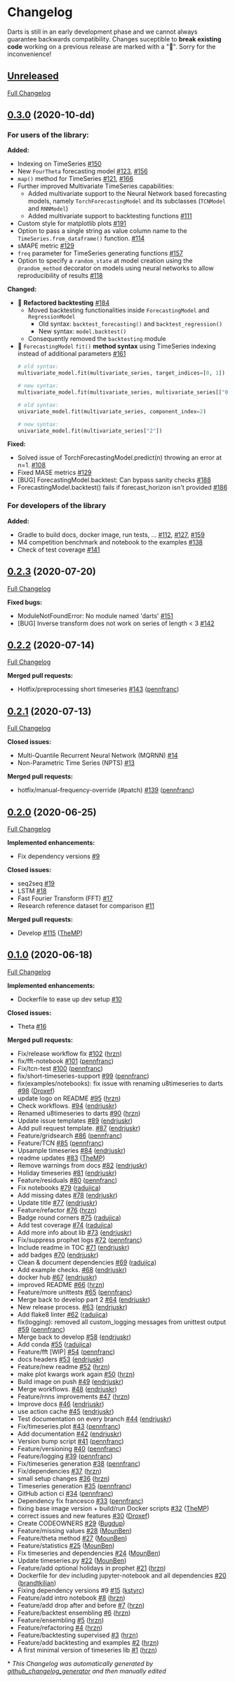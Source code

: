 # Changelog

Darts is still in an early development phase and we cannot always guarantee backwards compatibility. Changes suceptible to **break existing code** working on a previous release are marked with a "&#x1F534;". Sorry for the inconvenience!

## [Unreleased](https://github.com/unit8co/darts/tree/develop)

[Full Changelog](https://github.com/unit8co/darts/compare/0.3.0...develop)

## [0.3.0](https://github.com/unit8co/darts/tree/0.3.0) (2020-10-dd)

### For users of the library:
**Added:**

- Indexing on TimeSeries [\#150](https://github.com/unit8co/darts/pull/150)
- New `FourTheta` forecasting model [\#123](https://github.com/unit8co/darts/pull/123), [\#156](https://github.com/unit8co/darts/pull/156)
- `map()` method for TimeSeries [\#121](https://github.com/unit8co/darts/issues/121), [\#166](https://github.com/unit8co/darts/pull/166)
- Further improved Multivariate TimeSeries capabilities:
  - Added multivariate support to the Neural Network based forecasting models, namely `TorchForecastingModel` and its subclasses (`TCNModel` and `RNNModel`)
  - Added multivariate support to backtesting functions [\#111](https://github.com/unit8co/darts/pull/111)
- Custom style for matplotlib plots [\#191](https://github.com/unit8co/darts/pull/191)
- Option to pass a single string as value column name to the `TimeSeries.from_dataframe()` function. [\#114](https://github.com/unit8co/darts/pull/114)
- sMAPE metric [\#129](https://github.com/unit8co/darts/pull/129)
- `freq` parameter for TimeSeries generating functions [\#157](https://github.com/unit8co/darts/pull/157)
- Option to specify a `random_state` at model creation using the `@random_method` decorator on models using neural networks to allow reproducibility of results [\#118](https://github.com/unit8co/darts/pull/118)

**Changed:**

- &#x1F534; **Refactored backtesting** [\#184](https://github.com/unit8co/darts/pull/184)
  - Moved backtesting functionalities inside `ForecastingModel` and `RegressionModel`
    - Old syntax: `backtest_forecasting()` and `backtest_regression()`
    - New syntax: `model.backtest()`
  - Consequently removed the `backtesting` module
- &#x1F534; `ForecastingModel` `fit()` **method syntax** using TimeSeries indexing instead of additional parameters [\#161](https://github.com/unit8co/darts/pull/161)
  ```python
  # old syntax:
  multivariate_model.fit(multivariate_series, target_indices=[0, 1])

  # new syntax:
  multivariate_model.fit(multivariate_series, multivariate_series[["0", "1"]])

  # old syntax:
  univariate_model.fit(multivariate_series, component_index=2)

  # new syntax:
  univariate_model.fit(multivariate_series["2"])
  ```

**Fixed:**
- Solved issue of TorchForecastingModel.predict(n) throwing an error at n=1. [\#108](https://github.com/unit8co/darts/pull/108)
- Fixed MASE metrics [\#129](https://github.com/unit8co/darts/pull/129)
- \[BUG\] ForecastingModel.backtest: Can bypass sanity checks [\#188](https://github.com/unit8co/darts/issues/188)
- ForecastingModel.backtest\(\) fails if forecast\_horizon isn't provided [\#186](https://github.com/unit8co/darts/issues/186)

### For developers of the library

**Added:**
- Gradle to build docs, docker image, run tests, … [\#112](https://github.com/unit8co/darts/pull/112), [\#127](https://github.com/unit8co/darts/pull/127), [\#159](https://github.com/unit8co/darts/pull/159)
- M4 competition benchmark and notebook to the examples [\#138](https://github.com/unit8co/darts/pull/138)
- Check of test coverage [\#141](https://github.com/unit8co/darts/pull/141)

## [0.2.3](https://github.com/unit8co/darts/tree/0.2.3) (2020-07-20)

[Full Changelog](https://github.com/unit8co/darts/compare/0.2.2...0.2.3)

**Fixed bugs:**

- ModuleNotFoundError: No module named 'darts' [\#151](https://github.com/unit8co/darts/issues/151)
- \[BUG\] Inverse transform does not work on series of length \< 3 [\#142](https://github.com/unit8co/darts/issues/142)

## [0.2.2](https://github.com/unit8co/darts/tree/0.2.2) (2020-07-14)

[Full Changelog](https://github.com/unit8co/darts/compare/0.2.1...0.2.2)

**Merged pull requests:**

- Hotfix/preprocessing short timeseries [\#143](https://github.com/unit8co/darts/pull/143) ([pennfranc](https://github.com/pennfranc))

## [0.2.1](https://github.com/unit8co/darts/tree/0.2.1) (2020-07-13)

[Full Changelog](https://github.com/unit8co/darts/compare/0.2.0...0.2.1)

**Closed issues:**

- Multi-Quantile Recurrent Neural Network \(MQRNN\) [\#14](https://github.com/unit8co/darts/issues/14)
- Non-Parametric Time Series \(NPTS\) [\#13](https://github.com/unit8co/darts/issues/13)

**Merged pull requests:**

- hotfix/manual-frequency-override \(\#patch\) [\#139](https://github.com/unit8co/darts/pull/139) ([pennfranc](https://github.com/pennfranc))

## [0.2.0](https://github.com/unit8co/darts/tree/0.2.0) (2020-06-25)

[Full Changelog](https://github.com/unit8co/darts/compare/0.1.0...0.2.0)

**Implemented enhancements:**

- Fix dependency versions [\#9](https://github.com/unit8co/darts/issues/9)

**Closed issues:**

- seq2seq [\#19](https://github.com/unit8co/darts/issues/19)
- LSTM [\#18](https://github.com/unit8co/darts/issues/18)
- Fast Fourier Transform \(FFT\) [\#17](https://github.com/unit8co/darts/issues/17)
- Research reference dataset for comparison [\#11](https://github.com/unit8co/darts/issues/11)

**Merged pull requests:**

- Develop [\#115](https://github.com/unit8co/darts/pull/115) ([TheMP](https://github.com/TheMP))

## [0.1.0](https://github.com/unit8co/darts/tree/0.1.0) (2020-06-18)

[Full Changelog](https://github.com/unit8co/darts/compare/f618c4536bf7ed6e3b6a2239fbca4e3089736426...0.1.0)

**Implemented enhancements:**

- Dockerfile to ease up dev setup [\#10](https://github.com/unit8co/darts/issues/10)

**Closed issues:**

- Theta [\#16](https://github.com/unit8co/darts/issues/16)

**Merged pull requests:**

- Fix/release workflow fix [\#102](https://github.com/unit8co/darts/pull/102) ([hrzn](https://github.com/hrzn))
- fix/fft-notebook [\#101](https://github.com/unit8co/darts/pull/101) ([pennfranc](https://github.com/pennfranc))
- Fix/tcn-test [\#100](https://github.com/unit8co/darts/pull/100) ([pennfranc](https://github.com/pennfranc))
- fix/short-timeseries-support [\#99](https://github.com/unit8co/darts/pull/99) ([pennfranc](https://github.com/pennfranc))
- fix\(examples/notebooks\): fix issue with renaming u8timeseries to darts [\#98](https://github.com/unit8co/darts/pull/98) ([Droxef](https://github.com/Droxef))
- update logo on README [\#95](https://github.com/unit8co/darts/pull/95) ([hrzn](https://github.com/hrzn))
- Check workflows. [\#94](https://github.com/unit8co/darts/pull/94) ([endrjuskr](https://github.com/endrjuskr))
- Renamed u8timeseries to darts [\#90](https://github.com/unit8co/darts/pull/90) ([hrzn](https://github.com/hrzn))
- Update issue templates [\#89](https://github.com/unit8co/darts/pull/89) ([endrjuskr](https://github.com/endrjuskr))
- Add pull request template. [\#87](https://github.com/unit8co/darts/pull/87) ([endrjuskr](https://github.com/endrjuskr))
- Feature/gridsearch [\#86](https://github.com/unit8co/darts/pull/86) ([pennfranc](https://github.com/pennfranc))
- Feature/TCN [\#85](https://github.com/unit8co/darts/pull/85) ([pennfranc](https://github.com/pennfranc))
- Upsample timeseries [\#84](https://github.com/unit8co/darts/pull/84) ([endrjuskr](https://github.com/endrjuskr))
- readme updates [\#83](https://github.com/unit8co/darts/pull/83) ([TheMP](https://github.com/TheMP))
- Remove warnings from docs [\#82](https://github.com/unit8co/darts/pull/82) ([endrjuskr](https://github.com/endrjuskr))
- Holiday timeseries [\#81](https://github.com/unit8co/darts/pull/81) ([endrjuskr](https://github.com/endrjuskr))
- Feature/residuals [\#80](https://github.com/unit8co/darts/pull/80) ([pennfranc](https://github.com/pennfranc))
- Fix notebooks [\#79](https://github.com/unit8co/darts/pull/79) ([radujica](https://github.com/radujica))
- Add missing dates [\#78](https://github.com/unit8co/darts/pull/78) ([endrjuskr](https://github.com/endrjuskr))
- Update title [\#77](https://github.com/unit8co/darts/pull/77) ([endrjuskr](https://github.com/endrjuskr))
- Feature/refactor [\#76](https://github.com/unit8co/darts/pull/76) ([hrzn](https://github.com/hrzn))
- Badge round corners [\#75](https://github.com/unit8co/darts/pull/75) ([radujica](https://github.com/radujica))
- Add test coverage [\#74](https://github.com/unit8co/darts/pull/74) ([radujica](https://github.com/radujica))
- Add more info about lib [\#73](https://github.com/unit8co/darts/pull/73) ([endrjuskr](https://github.com/endrjuskr))
- Fix/suppress prophet logs [\#72](https://github.com/unit8co/darts/pull/72) ([pennfranc](https://github.com/pennfranc))
- Include readme in TOC [\#71](https://github.com/unit8co/darts/pull/71) ([endrjuskr](https://github.com/endrjuskr))
- add badges [\#70](https://github.com/unit8co/darts/pull/70) ([endrjuskr](https://github.com/endrjuskr))
- Clean & document dependencies [\#69](https://github.com/unit8co/darts/pull/69) ([radujica](https://github.com/radujica))
- Add example checks. [\#68](https://github.com/unit8co/darts/pull/68) ([endrjuskr](https://github.com/endrjuskr))
- docker hub [\#67](https://github.com/unit8co/darts/pull/67) ([endrjuskr](https://github.com/endrjuskr))
- improved README [\#66](https://github.com/unit8co/darts/pull/66) ([hrzn](https://github.com/hrzn))
- Feature/more unittests [\#65](https://github.com/unit8co/darts/pull/65) ([pennfranc](https://github.com/pennfranc))
- Merge back to develop part 2 [\#64](https://github.com/unit8co/darts/pull/64) ([endrjuskr](https://github.com/endrjuskr))
- New release process. [\#63](https://github.com/unit8co/darts/pull/63) ([endrjuskr](https://github.com/endrjuskr))
- Add flake8 linter [\#62](https://github.com/unit8co/darts/pull/62) ([radujica](https://github.com/radujica))
- fix\(logging\): removed all custom\_logging messages from unittest output [\#59](https://github.com/unit8co/darts/pull/59) ([pennfranc](https://github.com/pennfranc))
- Merge back to develop [\#58](https://github.com/unit8co/darts/pull/58) ([endrjuskr](https://github.com/endrjuskr))
- Add conda [\#55](https://github.com/unit8co/darts/pull/55) ([radujica](https://github.com/radujica))
- Feature/fft \[WIP\] [\#54](https://github.com/unit8co/darts/pull/54) ([pennfranc](https://github.com/pennfranc))
- docs headers [\#53](https://github.com/unit8co/darts/pull/53) ([endrjuskr](https://github.com/endrjuskr))
- Feature/new readme [\#52](https://github.com/unit8co/darts/pull/52) ([hrzn](https://github.com/hrzn))
- make plot kwargs work again [\#50](https://github.com/unit8co/darts/pull/50) ([hrzn](https://github.com/hrzn))
- Build image on push [\#49](https://github.com/unit8co/darts/pull/49) ([endrjuskr](https://github.com/endrjuskr))
- Merge workflows. [\#48](https://github.com/unit8co/darts/pull/48) ([endrjuskr](https://github.com/endrjuskr))
- Feature/rnns improvements [\#47](https://github.com/unit8co/darts/pull/47) ([hrzn](https://github.com/hrzn))
- Improve docs [\#46](https://github.com/unit8co/darts/pull/46) ([endrjuskr](https://github.com/endrjuskr))
- use action cache [\#45](https://github.com/unit8co/darts/pull/45) ([endrjuskr](https://github.com/endrjuskr))
- Test documentation on every branch [\#44](https://github.com/unit8co/darts/pull/44) ([endrjuskr](https://github.com/endrjuskr))
- Fix/timeseries.plot [\#43](https://github.com/unit8co/darts/pull/43) ([pennfranc](https://github.com/pennfranc))
- Add documentation [\#42](https://github.com/unit8co/darts/pull/42) ([endrjuskr](https://github.com/endrjuskr))
- Version bump script [\#41](https://github.com/unit8co/darts/pull/41) ([pennfranc](https://github.com/pennfranc))
- Feature/versioning [\#40](https://github.com/unit8co/darts/pull/40) ([pennfranc](https://github.com/pennfranc))
- Feature/logging [\#39](https://github.com/unit8co/darts/pull/39) ([pennfranc](https://github.com/pennfranc))
- Fix/timeseries generation [\#38](https://github.com/unit8co/darts/pull/38) ([pennfranc](https://github.com/pennfranc))
- Fix/dependencies [\#37](https://github.com/unit8co/darts/pull/37) ([hrzn](https://github.com/hrzn))
- small setup changes [\#36](https://github.com/unit8co/darts/pull/36) ([hrzn](https://github.com/hrzn))
- Timeseries generation [\#35](https://github.com/unit8co/darts/pull/35) ([pennfranc](https://github.com/pennfranc))
- GitHub action ci [\#34](https://github.com/unit8co/darts/pull/34) ([pennfranc](https://github.com/pennfranc))
- Dependency fix francesco [\#33](https://github.com/unit8co/darts/pull/33) ([pennfranc](https://github.com/pennfranc))
- fixing base image version + build/run Docker scripts [\#32](https://github.com/unit8co/darts/pull/32) ([TheMP](https://github.com/TheMP))
- correct issues and new features [\#30](https://github.com/unit8co/darts/pull/30) ([Droxef](https://github.com/Droxef))
- Create CODEOWNERS [\#29](https://github.com/unit8co/darts/pull/29) ([Bugdup](https://github.com/Bugdup))
- Feature/missing values [\#28](https://github.com/unit8co/darts/pull/28) ([MounBen](https://github.com/MounBen))
- Feature/theta method [\#27](https://github.com/unit8co/darts/pull/27) ([MounBen](https://github.com/MounBen))
- Feature/statistics [\#25](https://github.com/unit8co/darts/pull/25) ([MounBen](https://github.com/MounBen))
- Fix timeseries and dependencies [\#24](https://github.com/unit8co/darts/pull/24) ([MounBen](https://github.com/MounBen))
- Update timeseries.py [\#22](https://github.com/unit8co/darts/pull/22) ([MounBen](https://github.com/MounBen))
- Feature/add optional holidays in prophet [\#21](https://github.com/unit8co/darts/pull/21) ([hrzn](https://github.com/hrzn))
- Dockerfile for dev including jupyter-notebook and all dependencies [\#20](https://github.com/unit8co/darts/pull/20) ([brandtkilian](https://github.com/brandtkilian))
- Fixing dependency versions \#9 [\#15](https://github.com/unit8co/darts/pull/15) ([kstyrc](https://github.com/kstyrc))
- Feature/add intro notebook [\#8](https://github.com/unit8co/darts/pull/8) ([hrzn](https://github.com/hrzn))
- Feature/add drop after and before [\#7](https://github.com/unit8co/darts/pull/7) ([hrzn](https://github.com/hrzn))
- Feature/backtest ensembling [\#6](https://github.com/unit8co/darts/pull/6) ([hrzn](https://github.com/hrzn))
- Feature/ensembling [\#5](https://github.com/unit8co/darts/pull/5) ([hrzn](https://github.com/hrzn))
- Feature/refactoring [\#4](https://github.com/unit8co/darts/pull/4) ([hrzn](https://github.com/hrzn))
- Feature/backtesting supervised [\#3](https://github.com/unit8co/darts/pull/3) ([hrzn](https://github.com/hrzn))
- Feature/add backtesting and examples [\#2](https://github.com/unit8co/darts/pull/2) ([hrzn](https://github.com/hrzn))
- A first minimal version of timeseries lib [\#1](https://github.com/unit8co/darts/pull/1) ([hrzn](https://github.com/hrzn))



\* *This Changelog was automatically generated by [github_changelog_generator](https://github.com/github-changelog-generator/github-changelog-generator) and then manually edited*
